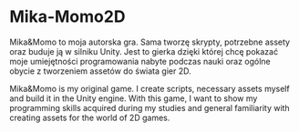 # Mika-Momo2D
Mika&Momo to moja autorska gra. 
Sama tworzę skrypty, potrzebne assety oraz buduje ją w silniku Unity.
Jest to gierka dzięki której chcę pokazać moje umiejętności programowania nabyte podczas nauki oraz ogólne obycie z tworzeniem assetów do świata gier 2D.

Mika&Momo is my original game.
I create scripts, necessary assets myself and build it in the Unity engine.
With this game, I want to show my programming skills acquired during my studies and general familiarity with creating assets for the world of 2D games.
